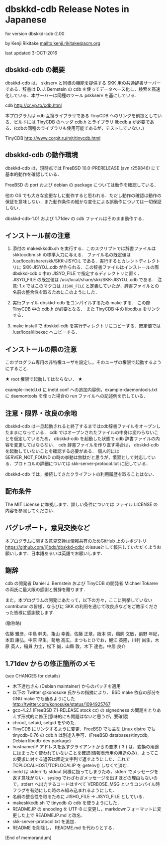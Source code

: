 # dbskkd-cdb Release Notes in Japanese

for version dbskkd-cdb-2.00

by Kenji Rikitake <mailto:kenji.rikitake@acm.org>

last updated 3-OCT-2016

## dbskkd-cdb の概要

dbskkd-cdb は， skkserv と同様の機能を提供する SKK 用の共通辞書サーバーである．辞書は D. J. Bernstein の cdb を使ってデータベース化し，検索を高速化している．本サーバーは同種のツール pskkserv を基にしている．

cdb <http://cr.yp.to/cdb.html>

本プログラムは cdb 互換ライブラリである TinyCDB へのリンクを前提としている．ビルドには TinyCDB のヘッダ cdb.h とライブラリ libcdb.a が必要である．(cdbの同種のライブラリも使用可能であるが，テストしていない．)

TinyCDB <http://www.corpit.ru/mjt/tinycdb.html>

## dbskkd-cdb の動作環境

dbskkd-cdb は，現時点では FreeBSD 10.0-PRERELEASE (svn r259846) にて基本的動作を確認している．

FreeBSD の port および debian の package については動作を確認している．

他の OS でも大きな変更なしに動作すると思われる．ただし動作の確認は動作の保証を意味しない．また動作条件の細かな変化による誤動作については一切保証しない．

dbskkd-cdb-1.01 および 1.71dev の cdb ファイルはそのまま動作する．

## インストール前の注意

1. 添付の makeskkcdb.sh を実行する．このスクリプトでは辞書ファイルは skktocdbm.sh の標準入力に与える． ファイル名の既定値は /usr/local/share/skk/SKK-JISYO.L である．実行するとカレントディレクトリに SKK-JISYO.L.cdb が作られる．この辞書ファイルはインストールの際 dbskkd-cdb.c 中の JISYO\_FILE で指定するディレクトリに置く．JISYO\_FILE の既定値は /usr/local/share/skk/SKK-JISYO.L.cdb である． 注意: 1.x ではこのマクロは `JISHO_FILE` と定義していたが，辞書ファイルとの名前の整合性を取るためにこのようにした．

2. 実行ファイル dbskkd-cdb をコンパイルするため make する． この際 TinyCDB 中の cdb.h が必要となる． また TinyCDB 中の libcdb.a をリンクする．

3. make install で dbskkd-cdb を実行ディレクトリにコピーする．既定値では /usr/local/libexec へコピーする．

## インストールの際の注意

このプログラム専用の非特権ユーザを設定し，そのユーザの権限で起動するようにすること．

★ root 権限で起動してはならない． ★

example-inetd.txt に inetd.conf への追加内容例，example-daemontools.txt に daemontools を使った場合の run ファイルへの記述例を示している．

## 注意・限界・改良の余地

dbskkd-cdb は一旦起動されると終了するまではcdb辞書ファイルをオープンしたままになっている． cdb ではオープンされたファイルの中身は変わらないことを仮定しているため， dbskkd-cdb を起動した状態で cdb 辞書ファイルの内容を変更してはならない． cdb 辞書ファイルを作り直す場合は， dbskkd-cdb を起動していないことを確認する必要がある． 個人的には SERVER\_NOT\_FOUND の時の挙動は無駄だと思うが，慣習として対応している．プロトコルの詳細については skk-server-protocol.txt に記している．

dbskkd-cdb では，接続してきたクライアントの利用履歴を取ることはない．

## 配布条件

The MIT License に準拠します．詳しい条件については ファイル LICENSE の内容を参照してください．

## バグレポート，意見交換など

本プログラムに関する意見交換は情報共有のためGitHub 上のレポジトリ <https://github.com/jj1bdx/dbskkd-cdb/> のissueとして報告していただくようお願いします．日本語あるいは英語でお願いします．

## 謝辞

cdb の開発者 Daniel J. Bernstein および TinyCDB の開発者 Michael Tokarev の両氏に最大限の感謝と賛辞を贈ります．

また，本プログラムの開発にあたって，以下の方々，ここに列挙していない contributor の皆様，ならびに SKK の利用を通じて改良点などをご教示くださった皆様に感謝致します．

(敬称略)

佐藤 雅彦，中島 幹夫，亀山 幸義，佐藤 正章，阪本 崇，鵜飼 文敏，前野 年紀，本田 康弘，中原 早生，菊地 高広，まつもとひでお，鯉江 英隆，川村 尚生，木原 英人，稲員 力士，松下 誠，山縣 敦，木下 達也，中居 良介

## 1.71dev からの修正箇所のメモ

(see CHANGES for details)

* 木下達也さん (Debian maintainer) からのパッチを適用
* 以下の Twitter @konosuke 氏からの指摘により， BSD make 依存の部分を GNU make でも通るようにした <http://twitter.com/konosuke/status/1094925767>
* gcc-4.2.1 (FreeBSD 7.1-RELEASE stock cc) の signedness の問題をとりあえず形式的に修正(意味的にも問題はないと思うが，要確認)
* chroot, setuid, setgid をやめた．
* TinyCDB にリンクするように変更．FreeBSD でも主な Linux distro でも tinycdb-0.76 の cdb.h は別途入手可．(FreeBSD databases/tinycdb, Debian libcdb-dev package)
* hostname/IP アドレスを返すクライアントからの要求 ('3') は，変換の用途にはまったく使われていないことを確認(情報表示用の用途のみ)．よってこの要求に対する返答は固定文字列で返すようにした．これで TCPLOCALHOST/TCPLOCALIP を getenv() しなくて済む．
* inetd は stderr も stdout 同様に扱ってしまうため，stderr でメッセージを返す意味がない．syslog でわざわざメッセージを出すほどの理由もないので，stderr へ出力するコードはすべて VERBOSE\_MSG というコンパイル時フラグを有効にした時のみ組み込まれるようにした．
* 名前の整合性を取るために JISHO\_FILE -> JISYO\_FILE としている．
* makeskkcdb.sh で tinycdb の cdb を使うようにした．
* READMEJP の encoding を UTF-8 に変更し，markdownフォーマットに変更した上で READMEJP.md と改名．
* skk-server-protocol.txt を追加．
* README を削除し， README.md を代わりとする．

[End of memorandum]
